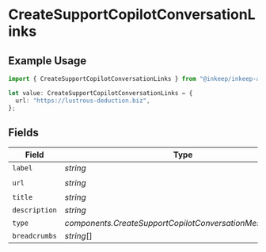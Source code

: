 # CreateSupportCopilotConversationLinks

## Example Usage

```typescript
import { CreateSupportCopilotConversationLinks } from "@inkeep/inkeep-analytics/models/components";

let value: CreateSupportCopilotConversationLinks = {
  url: "https://lustrous-deduction.biz",
};
```

## Fields

| Field                                                     | Type                                                      | Required                                                  | Description                                               |
| --------------------------------------------------------- | --------------------------------------------------------- | --------------------------------------------------------- | --------------------------------------------------------- |
| `label`                                                   | *string*                                                  | :heavy_minus_sign:                                        | N/A                                                       |
| `url`                                                     | *string*                                                  | :heavy_check_mark:                                        | N/A                                                       |
| `title`                                                   | *string*                                                  | :heavy_minus_sign:                                        | N/A                                                       |
| `description`                                             | *string*                                                  | :heavy_minus_sign:                                        | N/A                                                       |
| `type`                                                    | *components.CreateSupportCopilotConversationMessagesType* | :heavy_minus_sign:                                        | N/A                                                       |
| `breadcrumbs`                                             | *string*[]                                                | :heavy_minus_sign:                                        | N/A                                                       |